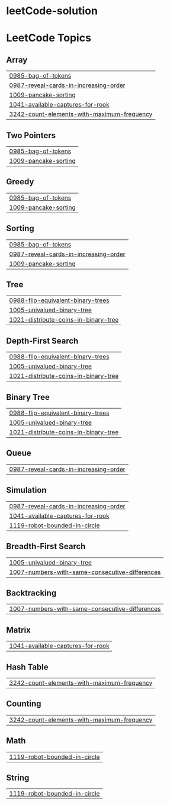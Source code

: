 ﻿# leetCode-solution

<!---LeetCode Topics Start-->
# LeetCode Topics
## Array
|  |
| ------- |
| [0985-bag-of-tokens](https://github.com/rana782/leetCode-solution/tree/master/0985-bag-of-tokens) |
| [0987-reveal-cards-in-increasing-order](https://github.com/rana782/leetCode-solution/tree/master/0987-reveal-cards-in-increasing-order) |
| [1009-pancake-sorting](https://github.com/rana782/leetCode-solution/tree/master/1009-pancake-sorting) |
| [1041-available-captures-for-rook](https://github.com/rana782/leetCode-solution/tree/master/1041-available-captures-for-rook) |
| [3242-count-elements-with-maximum-frequency](https://github.com/rana782/leetCode-solution/tree/master/3242-count-elements-with-maximum-frequency) |
## Two Pointers
|  |
| ------- |
| [0985-bag-of-tokens](https://github.com/rana782/leetCode-solution/tree/master/0985-bag-of-tokens) |
| [1009-pancake-sorting](https://github.com/rana782/leetCode-solution/tree/master/1009-pancake-sorting) |
## Greedy
|  |
| ------- |
| [0985-bag-of-tokens](https://github.com/rana782/leetCode-solution/tree/master/0985-bag-of-tokens) |
| [1009-pancake-sorting](https://github.com/rana782/leetCode-solution/tree/master/1009-pancake-sorting) |
## Sorting
|  |
| ------- |
| [0985-bag-of-tokens](https://github.com/rana782/leetCode-solution/tree/master/0985-bag-of-tokens) |
| [0987-reveal-cards-in-increasing-order](https://github.com/rana782/leetCode-solution/tree/master/0987-reveal-cards-in-increasing-order) |
| [1009-pancake-sorting](https://github.com/rana782/leetCode-solution/tree/master/1009-pancake-sorting) |
## Tree
|  |
| ------- |
| [0988-flip-equivalent-binary-trees](https://github.com/rana782/leetCode-solution/tree/master/0988-flip-equivalent-binary-trees) |
| [1005-univalued-binary-tree](https://github.com/rana782/leetCode-solution/tree/master/1005-univalued-binary-tree) |
| [1021-distribute-coins-in-binary-tree](https://github.com/rana782/leetCode-solution/tree/master/1021-distribute-coins-in-binary-tree) |
## Depth-First Search
|  |
| ------- |
| [0988-flip-equivalent-binary-trees](https://github.com/rana782/leetCode-solution/tree/master/0988-flip-equivalent-binary-trees) |
| [1005-univalued-binary-tree](https://github.com/rana782/leetCode-solution/tree/master/1005-univalued-binary-tree) |
| [1021-distribute-coins-in-binary-tree](https://github.com/rana782/leetCode-solution/tree/master/1021-distribute-coins-in-binary-tree) |
## Binary Tree
|  |
| ------- |
| [0988-flip-equivalent-binary-trees](https://github.com/rana782/leetCode-solution/tree/master/0988-flip-equivalent-binary-trees) |
| [1005-univalued-binary-tree](https://github.com/rana782/leetCode-solution/tree/master/1005-univalued-binary-tree) |
| [1021-distribute-coins-in-binary-tree](https://github.com/rana782/leetCode-solution/tree/master/1021-distribute-coins-in-binary-tree) |
## Queue
|  |
| ------- |
| [0987-reveal-cards-in-increasing-order](https://github.com/rana782/leetCode-solution/tree/master/0987-reveal-cards-in-increasing-order) |
## Simulation
|  |
| ------- |
| [0987-reveal-cards-in-increasing-order](https://github.com/rana782/leetCode-solution/tree/master/0987-reveal-cards-in-increasing-order) |
| [1041-available-captures-for-rook](https://github.com/rana782/leetCode-solution/tree/master/1041-available-captures-for-rook) |
| [1119-robot-bounded-in-circle](https://github.com/rana782/leetCode-solution/tree/master/1119-robot-bounded-in-circle) |
## Breadth-First Search
|  |
| ------- |
| [1005-univalued-binary-tree](https://github.com/rana782/leetCode-solution/tree/master/1005-univalued-binary-tree) |
| [1007-numbers-with-same-consecutive-differences](https://github.com/rana782/leetCode-solution/tree/master/1007-numbers-with-same-consecutive-differences) |
## Backtracking
|  |
| ------- |
| [1007-numbers-with-same-consecutive-differences](https://github.com/rana782/leetCode-solution/tree/master/1007-numbers-with-same-consecutive-differences) |
## Matrix
|  |
| ------- |
| [1041-available-captures-for-rook](https://github.com/rana782/leetCode-solution/tree/master/1041-available-captures-for-rook) |
## Hash Table
|  |
| ------- |
| [3242-count-elements-with-maximum-frequency](https://github.com/rana782/leetCode-solution/tree/master/3242-count-elements-with-maximum-frequency) |
## Counting
|  |
| ------- |
| [3242-count-elements-with-maximum-frequency](https://github.com/rana782/leetCode-solution/tree/master/3242-count-elements-with-maximum-frequency) |
## Math
|  |
| ------- |
| [1119-robot-bounded-in-circle](https://github.com/rana782/leetCode-solution/tree/master/1119-robot-bounded-in-circle) |
## String
|  |
| ------- |
| [1119-robot-bounded-in-circle](https://github.com/rana782/leetCode-solution/tree/master/1119-robot-bounded-in-circle) |
<!---LeetCode Topics End-->